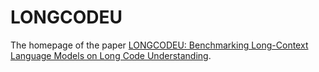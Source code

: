 # LONGCODEU

The homepage of the paper [LONGCODEU: Benchmarking Long-Context Language Models on Long Code Understanding](https://arxiv.org/abs/2503.04359v1).